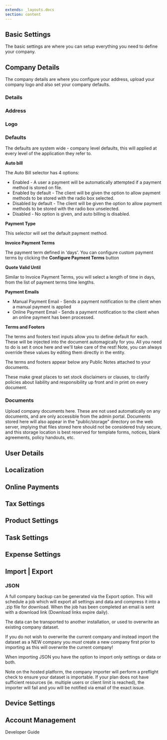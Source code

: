 ```yaml
---
extends: _layouts.docs
section: content
---
```


## Basic Settings

The basic settings are where you can setup everything you need to define your company. 

<h2 id=company_details>Company Details</h2>

The company details are where you configure your address, upload your company logo and also set your company defaults.

### Details

### Address

### Logo

### Defaults

The defaults are system wide - company level defaults, this will applied at every level of the application they refer to.

**Auto bill**

The Auto Bill selector has 4 options:

* Enabled - A user a payment will be automatically attempted if a payment method is stored on file.
* Enabled by default - The client will be given the option to allow payment methods to be stored with the radio box selected.
* Disabled by default - The client will be given the option to allow payment methods to be stored with the radio box unselected.
* Disabled - No option is given, and auto billing is disabled.

**Payment Type**

This selector will set the default payment method.

**Invoice Payment Terms**

The payment term defined in 'days'. You can configure custom payment terms by clicking the **Configure Payment Terms** button

**Quote Valid Until**

Similar to Invoice Payment Terms, you will select a length of time in days, from the list of payment terms time lengths.

**Payment Emails**

* Manual Payment Email - Sends a payment notification to the client when a manual payment is applied
* Online Payment Email - Sends a payment notification to the client when an online payment has been processed.

**Terms and Footers**

The terms and footers text inputs allow you to define default for each. These will be injected into the document automagically for you. All you need to do is set it once here and we'll take care of the rest!  Note, you can always override these values by editing them directly in the entity.  

The terms and footers appear below any Public Notes attached to your documents.

These make great places to set stock disclaimers or clauses, to clarify policies about liability and responsibility up front and in print on every document.

### Documents

Upload company documents here.  These are not used automatically on any documents, and are only accessible from the admin portal.  Documents stored here will also appear in the "public/storage" directory on the web server, implying that files stored here should not be considered truly secure, and this storage location is best reserved for template forms, notices, blank agreements, policy handouts, etc.

<h2 id=user_details>User Details</h2>

<h2 id=localization>Localization</h2>

<h2 id=online_payments>Online Payments</h2>

<h2 id=tax_settings>Tax Settings</h2>

<h2 id=product_settings>Product Settings</h2>

<h2 id=task_settings>Task Settings</h2>

<h2 id=expense_settings>Expense Settings</h2>

<h2 id=import_export>Import | Export</h2>

### JSON 

A full company backup can be generated via the Export option. This will schedule a job which will export all settings and data and compress it into a .zip file for download. When the job has been completed an email is sent with a download link (Download links expire daily).

The data can be transported to another installation, or used to overwrite an existing company dataset.

<x-warning>

If you do not wish to overwrite the current company and instead import the dataset as a NEW company you _must_ create a new company first prior to importing as this will overwrite the current company!

</x-warning>

When importing JSON you have the option to import only settings or data or both.

<x-warning>

Note on the hosted platform, the company importer will perform a preflight check to ensure your dataset is importable. If your plan does not have sufficient resources (ie. multiple users or client limit is reached), the importer will fail and you will be notified via email of the exact issue.

</x-warning>

<h2 id=device_settings>Device Settings</h2>

<h2 id=account_management>Account Management</h2>

<x-next url=/docs/developer-guide>Developer Guide</x-next>